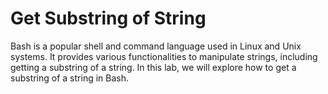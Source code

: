 # Get Substring of String

Bash is a popular shell and command language used in Linux and Unix systems. It provides various functionalities to manipulate strings, including getting a substring of a string. In this lab, we will explore how to get a substring of a string in Bash.
